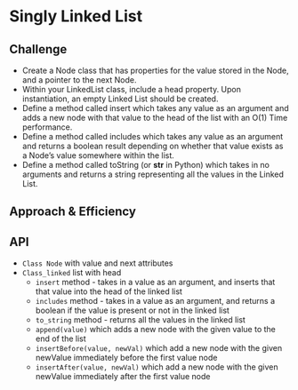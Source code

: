 # Singly Linked List

## Challenge
* Create a Node class that has properties for the value stored in the Node, and a pointer to the next Node.
* Within your LinkedList class, include a head property. Upon instantiation, an empty Linked List should be created.
* Define a method called insert which takes any value as an argument and adds a new node with that value to the head of the list with an O(1) Time performance.
* Define a method called includes which takes any value as an argument and returns a boolean result depending on whether that value exists as a Node’s value somewhere within the list.
* Define a method called toString (or __str__ in Python) which takes in no arguments and returns a string representing all the values in the Linked List.

## Approach & Efficiency
<!-- What approach did you take? Why? What is the Big O space/time for this approach? -->

## API
* `Class Node` with value and next attributes
* `Class_linked` list with head
    * `insert` method - takes in a value as an argument, and inserts that that value into the head of the linked list
    * `includes` method - takes in a value as an argument, and returns a boolean if the value is present or not in the linked list
    * `to_string` method - returns all the values in the linked list
    * `append(value)` which adds a new node with the given value to the end of the list
    * `insertBefore(value, newVal)` which add a new node with the given newValue immediately before the first value node
    * `insertAfter(value, newVal)` which add a new node with the given newValue immediately after the first value node
